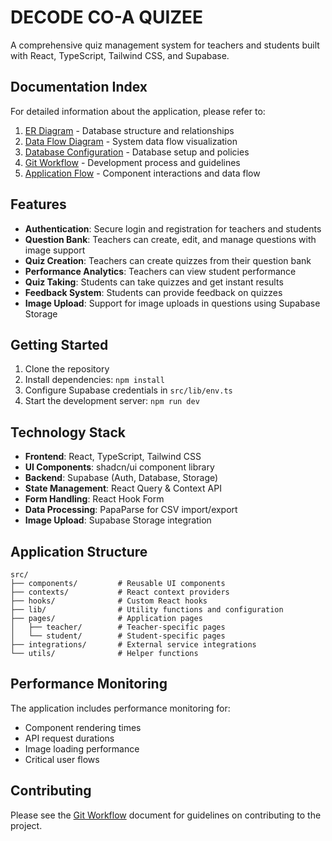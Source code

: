 
# DECODE CO-A QUIZEE

A comprehensive quiz management system for teachers and students built with React, TypeScript, Tailwind CSS, and Supabase.

## Documentation Index

For detailed information about the application, please refer to:

1. [ER Diagram](./ER_DIAGRAM.md) - Database structure and relationships
2. [Data Flow Diagram](./DFD_DIAGRAM.md) - System data flow visualization
3. [Database Configuration](./DATABASE_CONFIGURATION.md) - Database setup and policies
4. [Git Workflow](./GIT_WORKFLOW.md) - Development process and guidelines
5. [Application Flow](./APPLICATION_FLOW.md) - Component interactions and data flow

## Features

- **Authentication**: Secure login and registration for teachers and students
- **Question Bank**: Teachers can create, edit, and manage questions with image support
- **Quiz Creation**: Teachers can create quizzes from their question bank
- **Performance Analytics**: Teachers can view student performance
- **Quiz Taking**: Students can take quizzes and get instant results
- **Feedback System**: Students can provide feedback on quizzes
- **Image Upload**: Support for image uploads in questions using Supabase Storage

## Getting Started

1. Clone the repository
2. Install dependencies: `npm install`
3. Configure Supabase credentials in `src/lib/env.ts`
4. Start the development server: `npm run dev`

## Technology Stack

- **Frontend**: React, TypeScript, Tailwind CSS
- **UI Components**: shadcn/ui component library
- **Backend**: Supabase (Auth, Database, Storage)
- **State Management**: React Query & Context API
- **Form Handling**: React Hook Form
- **Data Processing**: PapaParse for CSV import/export
- **Image Upload**: Supabase Storage integration

## Application Structure

```
src/
├── components/         # Reusable UI components
├── contexts/           # React context providers
├── hooks/              # Custom React hooks
├── lib/                # Utility functions and configuration
├── pages/              # Application pages
│   ├── teacher/        # Teacher-specific pages
│   └── student/        # Student-specific pages
├── integrations/       # External service integrations
└── utils/              # Helper functions
```

## Performance Monitoring

The application includes performance monitoring for:

- Component rendering times
- API request durations
- Image loading performance
- Critical user flows

## Contributing

Please see the [Git Workflow](./GIT_WORKFLOW.md) document for guidelines on contributing to the project.

